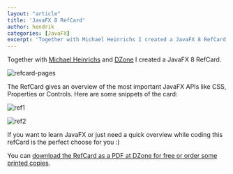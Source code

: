 ```yaml
---
layout: "article"
title: 'JavaFX 8 RefCard'
author: hendrik
categories: [JavaFX]
excerpt: 'Together with Michael Heinrichs I created a JavaFX 8 RefCard for DZone. The RefCard gives an overview of the most important JavaFX APIs like CSS, Properties or Controls.'
---
```

Together with [Michael Heinrichs](https://twitter.com/net0pyr) and [DZone](http://DZone) I created a JavaFX 8 RefCard.

![refcard-pages](/posts/guigarage-legacy/refcard-pages-232x300.png)

The RefCard gives an overview of the most important JavaFX APIs like CSS, Properties or Controls. Here are some snippets of the card:

![ref1](/posts/guigarage-legacy/ref1.png)

![ref2](/posts/guigarage-legacy/ref2.png)

If you want to learn JavaFX or just need a quick overview while coding this refCard is the perfect choose for you :)

You can [download the RefCard as a PDF at DZone for free or order some printed copies](https://dzone.com/refcardz/javafx-8-1).
